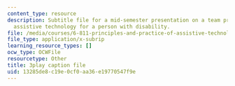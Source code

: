 ```yaml
---
content_type: resource
description: Subtitle file for a mid-semester presentation on a team project to develop
  assistive technology for a person with disability.
file: /media/courses/6-811-principles-and-practice-of-assistive-technology-fall-2014/13285de8c19e0cf0aa36e19770547f9e_EWjWv1YBB7A.srt
file_type: application/x-subrip
learning_resource_types: []
ocw_type: OCWFile
resourcetype: Other
title: 3play caption file
uid: 13285de8-c19e-0cf0-aa36-e19770547f9e
---
```

